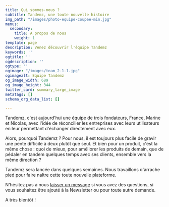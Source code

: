 ```yaml
---
title: Qui sommes-nous ?
subtitle: Tandemz, une toute nouvelle histoire
img_path: "/images/photo-equipe-coupee-min.jpg"
menus:
  secondary:
    title: A propos de nous
    weight: 1
template: page
description: Venez découvrir l'équipe Tandemz
keywords: ''
ogtitle: ''
ogdescription: ''
ogtype: ''
ogimage: "/images/team_2-1-1.jpg"
ogimagealt: Equipe Tandemz
og_image_width: 689
og_image_height: 344
twitter_card: summary_large_image
metatags: []
schema_org_data_list: []

---
```

Tandemz, c'est aujourd'hui une équipe de trois fondateurs, France, Marine et Nicolas, avec l'idée de réconcilier les entreprises avec leurs utilisateurs en leur permettant d'échanger directement avec eux.

Alors, pourquoi Tandemz ? Pour nous, il est toujours plus facile de gravir une pente difficile à deux plutôt que seul. Et bien pour un produit, c'est la même chose : quoi de mieux, pour améliorer les produits de demain, que de pédaler en tandem quelques temps avec ses clients, ensemble vers la même direction ?

Tandemz sera lancée dans quelques semaines. Nous travaillons d'arrache pied pour faire naître cette toute nouvelle plateforme.

N'hésitez pas à nous [laisser un message](https://www.tandemz.io/contact/) si vous avez des questions, si vous souhaitez être ajouté à la Newsletter ou pour toute autre demande.

A très bientôt !